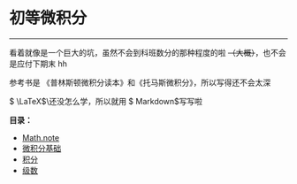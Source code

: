 # 初等微积分

---

看着就像是一个巨大的坑，虽然不会到科班数分的那种程度的啦 ~~（大概）~~，也不会是应付下期末 hh

参考书是 《普林斯顿微积分读本》和《托马斯微积分》，所以写得还不会太深

$ \LaTeX$\还没怎么学，所以就用 $ Markdown$写写啦

**目录：**

- [Math.note](../README.md)
- [微积分基础](BasicCalculus.md)
- [积分](Integral.md)
- [级数](Series.md)
